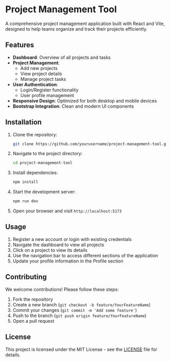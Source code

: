# Project Management Tool

A comprehensive project management application built with React and Vite, designed to help teams organize and track their projects efficiently.

## Features

- **Dashboard**: Overview of all projects and tasks
- **Project Management**:
  - Add new projects
  - View project details
  - Manage project tasks
- **User Authentication**:
  - Login/Register functionality
  - User profile management
- **Responsive Design**: Optimized for both desktop and mobile devices
- **Bootstrap Integration**: Clean and modern UI components

## Installation

1. Clone the repository:
   ```bash
   git clone https://github.com/yourusername/project-management-tool.git
   ```
2. Navigate to the project directory:
   ```bash
   cd project-management-tool
   ```
3. Install dependencies:
   ```bash
   npm install
   ```
4. Start the development server:
   ```bash
   npm run dev
   ```
5. Open your browser and visit `http://localhost:5173`

## Usage

1. Register a new account or login with existing credentials
2. Navigate the dashboard to view all projects
3. Click on a project to view its details
4. Use the navigation bar to access different sections of the application
5. Update your profile information in the Profile section

## Contributing

We welcome contributions! Please follow these steps:

1. Fork the repository
2. Create a new branch (`git checkout -b feature/YourFeatureName`)
3. Commit your changes (`git commit -m 'Add some feature'`)
4. Push to the branch (`git push origin feature/YourFeatureName`)
5. Open a pull request

## License

This project is licensed under the MIT License - see the [LICENSE](LICENSE) file for details.
